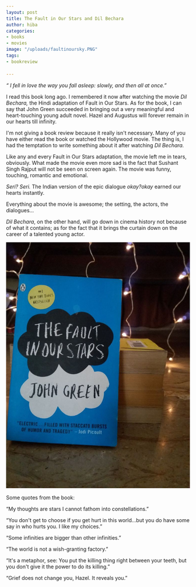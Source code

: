 ```yaml
---
layout: post
title: The Fault in Our Stars and Dil Bechara
author: hiba
categories:
- books
- movies
image: "/uploads/faultinoursky.PNG"
tags:
- bookreview

---
```

_“ I fell in love the way you fall asleep: slowly, and then all at once.”_

I read this book long ago. I remembered it now after watching the movie _Dil Bechara,_ the Hindi adaptation of Fault in Our Stars. As for the book, I can say that John Green succeeded in bringing out a very meaningful and heart-touching young adult novel. Hazel and Augustus will forever remain in our hearts till infinity.

I'm not giving a book review because it really isn't necessary. Many of you have either read the book or watched the Hollywood movie. The thing is, I had the temptation to write something about it after watching _Dil Bechara._ 

Like any and every Fault in Our Stars adaptation, the movie left me in tears, obviously. What made the movie even more sad is the fact that Sushant Singh Rajput will not be seen on screen again. The movie was funny, touching, romantic and emotional.

_Seri? Seri._                                                                                          The Indian version of the epic dialogue _okay?okay_ earned our hearts instantly.

Everything about the movie is awesome; the setting, the actors, the dialogues...

_Dil Bechara_, on the other hand, will go down in cinema history not because of what it contains; as for the fact that it brings the curtain down on the career of a talented young actor.

![](/uploads/83557235fb962ad45ab0f47b2a9bedc0.jpg)

Some quotes from the book:

“My thoughts are stars I cannot fathom into constellations.”

“You don't get to choose if you get hurt in this world...but you do have some say in who hurts you. I like my choices.”

“Some infinities are bigger than other infinities.”

“The world is not a wish-granting factory.”

“It's a metaphor, see: You put the killing thing right between your teeth, but you don't give it the power to do its killing.”

“Grief does not change you, Hazel. It reveals you.”